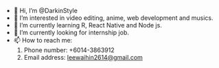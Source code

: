 - 👋 Hi, I’m @DarkinStyle
- 👀 I’m interested in video editing, anime, web development and musics.
- 🌱 I’m currently learning R, React Native and Node js.
- 💞️ I’m currently looking for internship job.
- 📫 How to reach me:
    1. Phone number: +6014-3863912
    2. Email address: leewaihin2614@gmail.com

<!---
DarkinStyle/DarkinStyle is a ✨ special ✨ repository because its `README.md` (this file) appears on your GitHub profile.
You can click the Preview link to take a look at your changes.
--->
